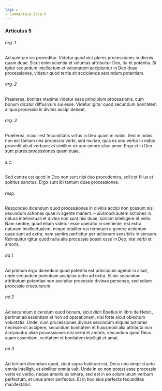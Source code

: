 ```yaml
---
tags : 
- Summa/Ia/q.27/a.5
---
```


### Articulus 5

###### arg. 1
Ad quintum sic proceditur. Videtur quod sint plures processiones in divinis quam duae. Sicut enim scientia et voluntas attribuitur Deo, ita et potentia. Si igitur secundum intellectum et voluntatem accipiuntur in Deo duae processiones, videtur quod tertia sit accipienda secundum potentiam.

###### arg. 2
Praeterea, bonitas maxime videtur esse principium processionis, cum bonum dicatur diffusivum sui esse. Videtur igitur quod secundum bonitatem aliqua processio in divinis accipi debeat.

###### arg. 3
Praeterea, maior est fecunditatis virtus in Deo quam in nobis. Sed in nobis non est tantum una processio verbi, sed multae, quia ex uno verbo in nobis procedit aliud verbum; et similiter ex uno amore alius amor. Ergo et in Deo sunt plures processiones quam duae.

###### s.c.
Sed contra est quod in Deo non sunt nisi duo procedentes, scilicet filius et spiritus sanctus. Ergo sunt ibi tantum duae processiones.

###### resp.
Respondeo dicendum quod processiones in divinis accipi non possunt nisi secundum actiones quae in agente manent. Huiusmodi autem actiones in natura intellectuali et divina non sunt nisi duae, scilicet intelligere et velle. Nam sentire, quod etiam videtur esse operatio in sentiente, est extra naturam intellectualem, neque totaliter est remotum a genere actionum quae sunt ad extra; nam sentire perficitur per actionem sensibilis in sensum. Relinquitur igitur quod nulla alia processio possit esse in Deo, nisi verbi et amoris.

###### ad 1
Ad primum ergo dicendum quod potentia est principium agendi in aliud, unde secundum potentiam accipitur actio ad extra. Et sic secundum attributum potentiae non accipitur processio divinae personae, sed solum processio creaturarum.

###### ad 2
Ad secundum dicendum quod bonum, sicut dicit Boetius in libro de Hebd., pertinet ad essentiam et non ad operationem, nisi forte sicut obiectum voluntatis. Unde, cum processiones divinas secundum aliquas actiones necesse sit accipere, secundum bonitatem et huiusmodi alia attributa non accipiuntur aliae processiones nisi verbi et amoris, secundum quod Deus suam essentiam, veritatem et bonitatem intelligit et amat.

###### ad 3
Ad tertium dicendum quod, sicut supra habitum est, Deus uno simplici actu omnia intelligit, et similiter omnia vult. Unde in eo non potest esse processio verbi ex verbo, neque amoris ex amore, sed est in eo solum unum verbum perfectum, et unus amor perfectus. Et in hoc eius perfecta fecunditas manifestatur.

